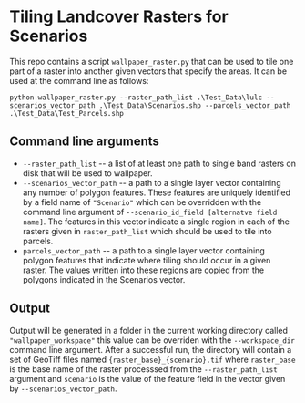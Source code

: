 Tiling Landcover Rasters for Scenarios
======================================

This repo contains a script ``wallpaper_raster.py`` that can be used to tile one part of a raster into another given vectors that specify the areas. It can be used at the command line as follows:

```
python wallpaper_raster.py --raster_path_list .\Test_Data\lulc --scenarios_vector_path .\Test_Data\Scenarios.shp --parcels_vector_path .\Test_Data\Test_Parcels.shp
```

Command line arguments
----------------------

 * ``--raster_path_list`` -- a list of at least one path to single band rasters on disk that will be used to wallpaper.
 * ``--scenarios_vector_path`` -- a path to a single layer vector containing any number of polygon features. These features are uniquely identified by a field name of ``"Scenario"`` which can be overridden with the command line argument of ``--scenario_id_field [alternatve field name]``. The features in this vector indicate a single region in each of the rasters given in ``raster_path_list`` which should be used to tile into parcels.
 * ``parcels_vector_path`` -- a path to a single layer vector containing polygon features that indicate where tiling should occur in a given raster. The values written into these regions are copied from the polygons indicated in the Scenarios vector.

Output
------

Output will be generated in a folder in the current working directory called ``"wallpaper_workspace"`` this value can be overriden with the ``--workspace_dir`` command line argument. After a successful run, the directory will contain a set of GeoTiff files named ``{raster_base}_{scenario}.tif`` where ``raster_base`` is the base name of the raster processsed from the ``--raster_path_list`` argument and ``scenario`` is the value of the feature field in the vector given by ``--scenarios_vector_path``.